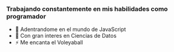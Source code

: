 
### Trabajando constantemente en mis habilidades como programador

- 🌱 Adentrandome en el mundo de JavaScript
- 🤔 Con gran interes en Ciencias de Datos
- ⚡ Me encanta el Voleyaball
